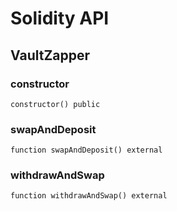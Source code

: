 # Solidity API

## VaultZapper

### constructor

```solidity
constructor() public
```

### swapAndDeposit

```solidity
function swapAndDeposit() external
```

### withdrawAndSwap

```solidity
function withdrawAndSwap() external
```
